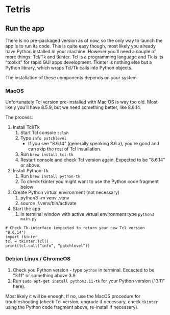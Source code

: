 # Tetris

## Run the app

There is no pre-packaged version as of now, so the only way to launch the app is to run its code. This is quite easy though, most likely you already have Python installed in your machine. However you'll need a couple of more things: Tcl/Tk and tkinter. Tcl is a programming language and Tk is its "toolkit" for rapid GUI apps development. Tkinter is nothing else but a Python library, which wraps Tcl/Tk calls into Python objects.

The installation of these components depends on your system. 

### MacOS

Unfortunately Tcl version pre-installed with Mac OS is way too old. Most likely you'll have 8.5.9, but we need something better, like 8.6.14.

The process:

1. Install Tcl/Tk
    1. Start Tcl console `tclsh`
    2. Type `info patchlevel`
        * If you see "8.6.14" (generally speaking 8.6.x), you're good and can skip the rest of Tcl installation.
    3. Run `brew install tcl-tk`
    4. Restart console and check Tcl version again. Expected to be "8.6.14" or above.
2. Install Python-Tk
    1. Run `brew install python-tk`
    2. To check tkinter you might want to use the Python code fragment below
3. Create Python virtual environment (not necessary)
    1. python3 -m venv .venv
    2. source ./.venv/bin/activate
4. Start the app
    1. In terminal window with active virtual environment type `python3 main.py`

```
# Check Tk-interface (expected to return your new Tcl version "8.6.14")
import tkinter
tcl = tkinter.Tcl()
print(tcl.call(“info”, “patchlevel”))
```

### Debian Linux / ChromeOS

1. Check you Python version - type `python` in terminal. Excected to be "3.11" or something above 3.9.
2. Run `sudo apt-get install python3.11-tk` for your Python version ("3.11" here).

Most likely it will be enough. If no, use the MacOS procedure for troubleshooting (check Tcl version, upgrade if necessary, check `tkinter` using the Python code fragment above, re-install if necessary).
